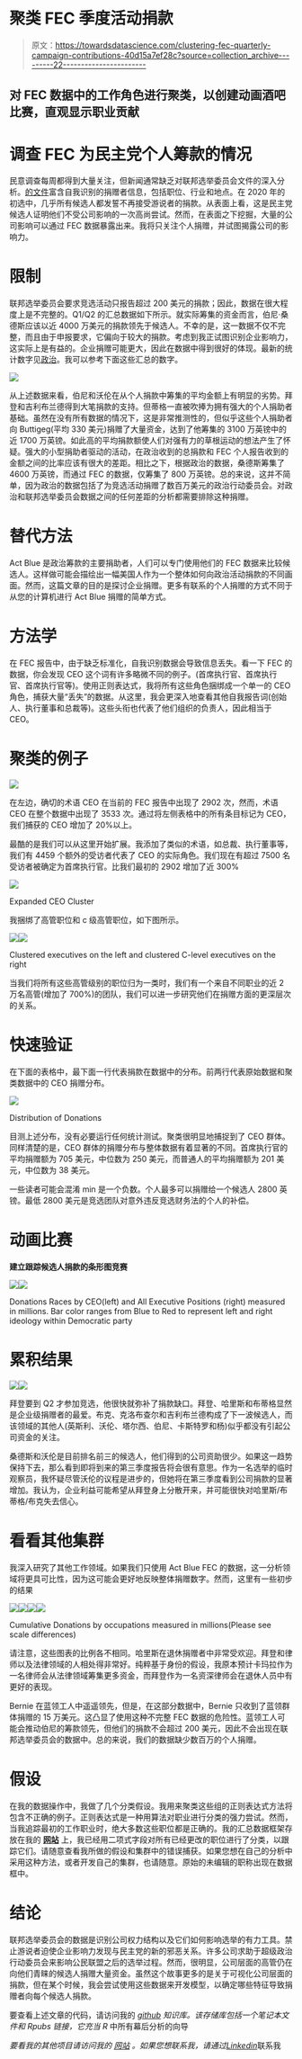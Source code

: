 # 聚类 FEC 季度活动捐款

> 原文：<https://towardsdatascience.com/clustering-fec-quarterly-campaign-contributions-40d15a7ef28c?source=collection_archive---------22----------------------->

## **对 FEC 数据中的工作角色进行聚类，以创建动画酒吧比赛，直观显示职业贡献**

# 调查 FEC 为民主党个人筹款的情况

民意调查每周都得到大量关注，但新闻通常缺乏对联邦选举委员会文件的深入分析。[的文件](https://www.fec.gov/data/receipts/individual-contributions/?two_year_transaction_period=2020)富含自我识别的捐赠者信息，包括职位、行业和地点。在 2020 年的初选中，几乎所有候选人都发誓不再接受游说者的捐款。从表面上看，这是民主党候选人证明他们不受公司影响的一次高尚尝试。然而，在表面之下挖掘，大量的公司影响可以通过 FEC 数据暴露出来。我将只关注个人捐赠，并试图揭露公司的影响力。

# 限制

联邦选举委员会要求竞选活动只报告超过 200 美元的捐款；因此，数据在很大程度上是不完整的。Q1/Q2 的汇总数据如下所示。就实际筹集的资金而言，伯尼·桑德斯应该以近 4000 万美元的捐款领先于候选人。不幸的是，这一数据不仅不完整，而且由于申报要求，它偏向于较大的捐款。考虑到我正试图识别企业影响力，这实际上是有益的。企业捐赠可能更大，因此在数据中得到很好的体现。最新的统计数字见[政治](https://www.politico.com/2020-election/president/democratic-primary/candidates/fundraising-and-campaign-finance-tracker/)。我可以参考下面这些汇总的数字。

![](img/2259b400a1bec693bbfbe14fd082a6b7.png)

从上述数据来看，伯尼和沃伦在从个人捐款中筹集的平均金额上有明显的劣势。拜登和吉利布兰德得到大笔捐款的支持。但蒂格一直被吹捧为拥有强大的个人捐助者基础。虽然在没有所有数据的情况下，这是非常推测性的，但似乎这些个人捐助者向 Buttigeg(平均 330 美元)捐赠了大量资金，达到了他筹集的 3100 万英镑中的近 1700 万英镑。如此高的平均捐款额使人们对强有力的草根运动的想法产生了怀疑。强大的小型捐助者驱动的活动，在政治收到的总捐款和 FEC 个人报告收到的金额之间的比率应该有很大的差距。相比之下，根据政治的数据，桑德斯筹集了 4600 万英镑，而通过 FEC 的数据，仅筹集了 800 万英镑。总的来说，这并不简单，因为政治的数据包括了为竞选活动捐赠了数百万美元的政治行动委员会。对政治和联邦选举委员会数据之间的任何差距的分析都需要排除这种捐赠。

# **替代方法**

Act Blue 是政治筹款的主要捐助者，人们可以专门使用他们的 FEC 数据来比较候选人。这样做可能会描绘出一幅美国人作为一个整体如何向政治活动捐款的不同画面。然而，这篇文章的目的是探讨企业捐赠。更多有联系的个人捐赠的方式不同于从您的计算机进行 Act Blue 捐赠的简单方式。

# 方法学

在 FEC 报告中，由于缺乏标准化，自我识别数据会导致信息丢失。看一下 FEC 的数据，你会发现 CEO 这个词有许多略微不同的例子。(首席执行官、首席执行官、首席执行官等)。使用正则表达式，我将所有这些角色捆绑成一个单一的 CEO 角色，捕获大量“丢失”的数据。从这里，我会更深入地查看其他自我报告词(创始人、执行董事和总裁等)。这些头衔也代表了他们组织的负责人，因此相当于 CEO。

# 聚类的例子

![](img/17e6da653eb1ca76d7f8b9fe393468d0.png)

在左边，确切的术语 CEO 在当前的 FEC 报告中出现了 2902 次，然而，术语 CEO 在整个数据中出现了 3533 次。通过将左侧表格中的所有条目标记为 CEO，我们捕获的 CEO 增加了 20%以上。

最酷的是我们可以从这里开始扩展。我添加了类似的术语，如总裁、执行董事等，我们有 4459 个额外的受访者代表了 CEO 的实际角色。我们现在有超过 7500 名受访者被确定为首席执行官。比我们最初的 2902 增加了近 300%

![](img/f987e9ae1420773c991cf0ff6c594f89.png)

Expanded CEO Cluster

我捆绑了高管职位和 c 级高管职位，如下图所示。

![](img/2a3711e1f8001491080f6bbc79741255.png)![](img/2059744f27131c76884e3154c3298fac.png)

Clustered executives on the left and clustered C-level executives on the right

当我们将所有这些高管级别的职位归为一类时，我们有一个来自不同职业的近 2 万名高管(增加了 700%)的团队，我们可以进一步研究他们在捐赠方面的更深层次的关系。

# 快速验证

在下面的表格中，最下面一行代表捐款在数据中的分布。前两行代表原始数据和聚类数据中的 CEO 捐赠分布。

![](img/819e292cd690a2bf96548de7493c0a29.png)

Distribution of Donations

目测上述分布，没有必要运行任何统计测试。聚类很明显地捕捉到了 CEO 群体。同样清楚的是，CEO 群体的捐赠分布与整体数据有着显著的不同。首席执行官的平均捐赠额为 705 美元，中位数为 250 美元，而普通人的平均捐赠额为 201 美元，中位数为 38 美元。

一些读者可能会混淆 min 是一个负数。个人最多可以捐赠给一个候选人 2800 英镑。最低 2800 美元是竞选团队对意外违反竞选财务法的个人的补偿。

# 动画比赛

**建立跟踪候选人捐款的条形图竞赛**

![](img/41566797cb204b1c7b01cd9412ecaa4e.png)![](img/80a051d29654ad15929f6105a4070d68.png)

Donations Races by CEO(left) and All Executive Positions (right) measured in millions. Bar color ranges from Blue to Red to represent left and right ideology within Democratic party

# 累积结果

![](img/e416013a370801bba5912f491132d695.png)![](img/ab2b68339f3f1c15e1dec4cacbcdd04b.png)

拜登要到 Q2 才参加竞选，他很快就弥补了捐款缺口。拜登、哈里斯和布蒂格显然是企业级捐赠者的最爱。布克、克洛布查尔和吉利布兰德构成了下一波候选人，而该领域的其他人(英斯利、沃伦、塔尔西、伯尼、卡斯特罗和杨)似乎都没有引起公司资金的关注。

桑德斯和沃伦是目前排名前三的候选人，他们得到的公司资助很少。如果这一趋势保持下去，那么看到即将到来的第三季度报告将会很有意思。作为一名选举的临时观察员，我怀疑尽管沃伦的议程是进步的，但她将在第三季度看到公司捐款的显著增加。我认为，企业利益可能希望从拜登身上分散开来，并可能很快对哈里斯/布蒂格/布克失去信心。

# 看看其他集群

我深入研究了其他工作领域。如果我们只使用 Act Blue FEC 的数据，这一分析领域将更具可比性，因为这可能会更好地反映整体捐赠数字。然而，这里有一些初步的结果

![](img/23cf1d244659a25e6eeed7f3b30025e0.png)![](img/b9dedce77043b873f10fcdd8ed386165.png)![](img/bb61c9101e69d8e4e407d8c650372876.png)![](img/fa1fce78ea5653dfaafbd1cdbd955e2f.png)

Cumulative Donations by occupations measured in millions(Please see scale differences)

请注意，这些图表的比例各不相同。哈里斯在退休捐赠者中非常受欢迎。拜登和律师以及法律领域的人相处得非常好。纯粹基于身份的假设，我原本预计卡玛拉作为一名律师会从法律领域筹集更多资金，而拜登作为一名资深律师会在退休人员中有更好的表现。

Bernie 在蓝领工人中遥遥领先，但是，在这部分数据中，Bernie 只收到了蓝领群体捐赠的 15 万美元。这凸显了使用这种不完整 FEC 数据的危险性。蓝领工人可能会推动伯尼的筹款领先，但他们的捐款不会超过 200 美元，因此不会出现在联邦选举委员会的数据中。总的来说，我们的数据缺少数百万的个人捐赠。

# **假设**

在我的数据操作中，我做了几个分类假设。我用来聚类这些组的正则表达式方法将包含不正确的例子。正则表达式是一种用算法对职业进行分类的强力尝试。然而，当我追踪最初的工作职业时，绝大多数这些职位都是正确的。我的汇总数据框架存放在我的 [**网站**](https://github.com/justinherman42/Media_Bias_project/blob/master/FEC_Project/clustered_df.csv) 上，我已经用二项式字段对所有已经更改的职位进行了分类，以跟踪它们。请随意查看我所做的假设和集群中的错误捕获。如果您想在自己的分析中采用这种方法，或者开发自己的集群，也请随意。原始的未编辑的职称出现在数据框中。

# 结论

联邦选举委员会的数据是识别公司权力结构以及它们如何影响选举的有力工具。禁止游说者迫使企业影响力发现与民主党的新的邪恶关系。许多公司求助于超级政治行动委员会来影响公民联盟之后的选举过程。然而，很明显，公司层面的高管仍在向他们青睐的候选人捐赠大量资金。虽然这个故事更多的是关于可视化公司层面的捐款，但在某个时候，我会尝试使用这些数据来开发模型，以确定哪些特征导致捐赠者向每个候选人捐款。

要查看上述文章的代码，请访问我的 [*github*](https://github.com/justinherman42/Media_Bias_project/tree/master/FEC_Project) *知识库。该存储库包括一个笔记本文件和 Rpubs 链接，它充当 R* 中所有幕后分析的向导

*要看我的其他项目请访问我的* [*网站*](https://justinherman42.github.io/Portfolio/index.html) *。如果您想联系我，请通过*[*Linkedin*](https://www.linkedin.com/in/justin-herman-3930b817b/)联系我